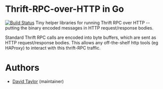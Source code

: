 # Thrift-RPC-over-HTTP in Go
[![Build Status](https://api.travis-ci.org/dt/httpthrift.svg)](https://travis-ci.org/dt/httpthrift)
Tiny helper libraries for running Thrift RPC over HTTP -- putting the binary encoded messages in HTTP request/response bodies.

Standard Thrift RPC calls are encoded into byte buffers, which are sent as HTTP request/response bodies. This allows any off-the-shelf http tools (eg HAProxy) to interact with this thrift-RPC traffic.

# Authors
  * [David Taylor](http://github.com/dt) (maintainer)
